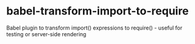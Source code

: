 # babel-transform-import-to-require
Babel plugin to transform import() expressions to require() - useful for testing or server-side rendering
